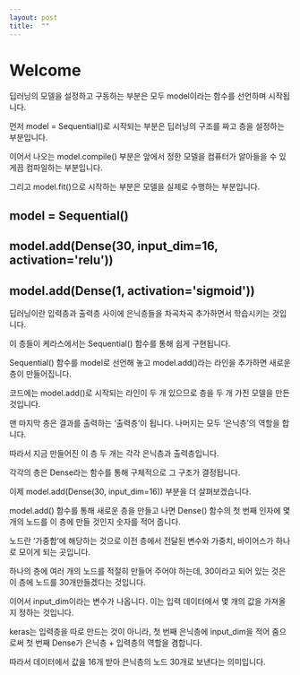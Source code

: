 ```yaml
---
layout: post
title:  ""
---
```


# Welcome

딥러닝의 모델을 설정하고 구동하는 부분은 모두 model이라는 함수를 선언하며 시작됩니다.

먼저 model = Sequential()로 시작되는 부분은 딥러닝의 구조를 짜고 층을 설정하는 부분입니다.

이어서 나오는 model.compile() 부분은 앞에서 정한 모델을 컴퓨터가 알아들을 수 있게끔 컴파일하는 부분입니다. 

그리고 model.fit()으로 시작하는 부분은 모델을 실제로 수행하는 부분입니다.


## model = Sequential()
## model.add(Dense(30, input_dim=16, activation='relu'))
## model.add(Dense(1, activation='sigmoid'))


딥러닝이란 입력층과 출력층 사이에 은닉층들을 차곡차곡 추가하면서 학습시키는 것입니다. 

이 층들이 케라스에서는 Sequential() 함수를 통해 쉽게 구현됩니다. 

Sequential() 함수를 model로 선언해 놓고 model.add()라는 라인을 추가하면 새로운 층이 만들어집니다.

코드에는 model.add()로 시작되는 라인이 두 개 있으므로 층을 두 개 가진 모델을 만든 것입니다. 

맨 마지막 층은 결과를 출력하는 ‘출력층’이 됩니다. 나머지는 모두 ‘은닉층’의 역할을 합니다. 

따라서 지금 만들어진 이 층 두 개는 각각 은닉층과 출력층입니다.

각각의 층은 Dense라는 함수를 통해 구체적으로 그 구조가 결정됩니다.

이제 model.add(Dense(30, input_dim=16)) 부분을 더 살펴보겠습니다. 

model.add() 함수를 통해 새로운 층을 만들고 나면 Dense() 함수의 첫 번째 인자에 몇 개의 노드를 이 층에 만들 것인지 숫자를 적어 줍니다. 

노드란  ‘가중합’에 해당하는 것으로 이전 층에서 전달된 변수와 가중치, 바이어스가 하나로 모이게 되는 곳입니다.

하나의 층에 여러 개의 노드를 적절히 만들어 주어야 하는데, 30이라고 되어 있는 것은 이 층에 노드를 30개만들겠다는 것입니다. 

이어서 input_dim이라는 변수가 나옵니다. 이는 입력 데이터에서 몇 개의 값을 가져올지 정하는 것입니다. 

keras는 입력층을 따로 만드는 것이 아니라, 첫 번째 은닉층에 input_dim을 적어 줌으로써 첫 번째 Dense가 은닉층 + 입력층의 역할을 겸합니다. 

따라서 데이터에서 값을 16개 받아 은닉층의 노드 30개로 보낸다는 의미입니다.
